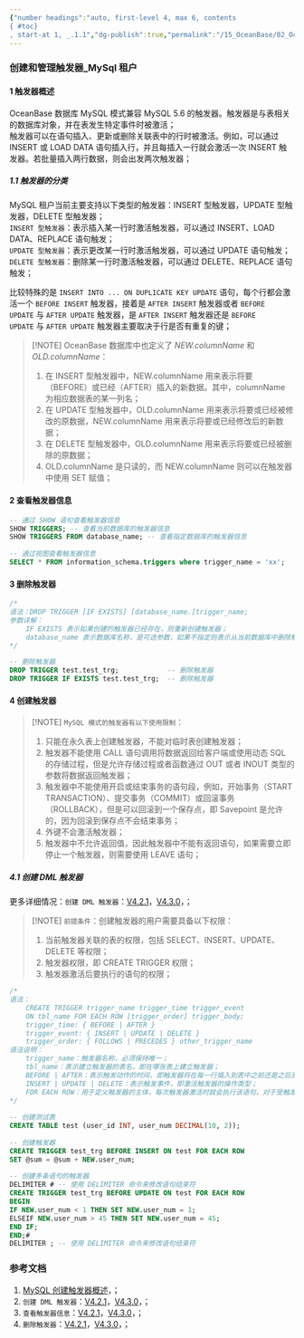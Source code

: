 ```yaml
---
{"number headings":"auto, first-level 4, max 6, contents
{ #toc}
, start-at 1, _.1.1","dg-publish":true,"permalink":"/15_OceanBase/02_OceanBase 基本操作/数据库对象管理_MySql 租户/创建和管理触发器_MySql 租户/","dgPassFrontmatter":true}
---
```



### 创建和管理触发器_MySql 租户
#### 1 触发器概述  
OceanBase 数据库 MySQL 模式兼容 MySQL 5.6 的触发器。触发器是与表相关的数据库对象，并在表发生特定事件时被激活；  
触发器可以在语句插入、更新或删除关联表中的行时被激活。例如，可以通过 INSERT 或 LOAD DATA 语句插入行，并且每插入一行就会激活一次 INSERT 触发器。若批量插入两行数据，则会出发两次触发器；  

##### 1.1 触发器的分类  
MySQL 租户当前主要支持以下类型的触发器：INSERT 型触发器，UPDATE 型触发器，DELETE 型触发器；  
`INSERT 型触发器`：表示插入某一行时激活触发器，可以通过 INSERT、LOAD DATA、REPLACE 语句触发；  
`UPDATE 型触发器`：表示更改某一行时激活触发器，可以通过 UPDATE 语句触发；  
`DELETE 型触发器`：删除某一行时激活触发器，可以通过 DELETE、REPLACE 语句触发；  

比较特殊的是 `INSERT INTO ... ON DUPLICATE KEY UPDATE` 语句，每个行都会激活一个 `BEFORE INSERT` 触发器，接着是 `AFTER INSERT` 触发器或者 `BEFORE UPDATE` 与 `AFTER UPDATE` 触发器，是 `AFTER INSERT` 触发器还是 `BEFORE UPDATE` 与 `AFTER UPDATE` 触发器主要取决于行是否有重复的键；

> [!NOTE] OceanBase 数据库中也定义了 *NEW.columnName* 和 *OLD.columnName*：  
> 1. 在 INSERT 型触发器中，NEW.columnName 用来表示将要（BEFORE）或已经（AFTER）插入的新数据。其中，columnName 为相应数据表的某一列名；  
> 2. 在 UPDATE 型触发器中，OLD.columnName 用来表示将要或已经被修改的原数据，NEW.columnName 用来表示将要或已经修改后的新数据；
> 3. 在 DELETE 型触发器中，OLD.columnName 用来表示将要或已经被删除的原数据；
> 4. OLD.columnName 是只读的，而 NEW.columnName 则可以在触发器中使用 SET 赋值；  

#### 2 查看触发器信息  
```sql
-- 通过 SHOW 语句查看触发器信息  
SHOW TRIGGERS; -- 查看当前数据库的触发器信息  
SHOW TRIGGERS FROM database_name; -- 查看指定数据库的触发器信息  
  
-- 通过视图查看触发器信息  
SELECT * FROM information_schema.triggers where trigger_name = 'xx';  
```


#### 3 删除触发器  
```sql
/*  
语法：DROP TRIGGER [IF EXISTS] [database_name.]trigger_name;  
参数详解：  
	IF EXISTS 表示如果创建的触发器已经存在，则重新创建触发器；
	database_name 表示数据库名称，是可选参数，如果不指定则表示从当前数据库中删除触发器；
*/ 

-- 删除触发器
DROP TRIGGER test.test_trg;            -- 删除触发器
DROP TRIGGER IF EXISTS test.test_trg;  -- 删除触发器
```


#### 4 创建触发器  
> [!NOTE] `MySQL 模式的触发器有以下使用限制`：  
> 1. 只能在永久表上创建触发器，不能对临时表创建触发器；  
> 2. 触发器不能使用 CALL 语句调用将数据返回给客户端或使用动态 SQL 的存储过程，但是允许存储过程或者函数通过 OUT 或者 INOUT 类型的参数将数据返回触发器；  
> 3. 触发器中不能使用开启或结束事务的语句段，例如，开始事务（START TRANSACTION）、提交事务（COMMIT）或回滚事务（ROLLBACK），但是可以回滚到一个保存点，即 Savepoint 是允许的，因为回滚到保存点不会结束事务；  
> 4. 外键不会激活触发器；  
> 5. 触发器中不允许返回值，因此触发器中不能有返回语句，如果需要立即停止一个触发器，则需要使用 LEAVE 语句；  

##### 4.1 创建 DML 触发器  
更多详细情况：`创建 DML 触发器`：[V4.2.1](https://www.oceanbase.com/docs/common-oceanbase-database-cn-1000000000220222)，[V4.3.0](https://www.oceanbase.com/docs/common-oceanbase-database-cn-1000000000641919)，；

> [!NOTE] `前提条件`：创建触发器的用户需要具备以下权限：  
> 1. 当前触发器关联的表的权限，包括 SELECT、INSERT、UPDATE、DELETE 等权限；  
> 2. 触发器权限，即 CREATE TRIGGER 权限；  
> 3. 触发器激活后要执行的语句的权限；  

```sql
/*  
语法：  
	CREATE TRIGGER trigger_name trigger_time trigger_event  
	ON tbl_name FOR EACH ROW [trigger_order] trigger_body;  
	trigger_time: { BEFORE | AFTER }  
	trigger_event: { INSERT | UPDATE | DELETE }  
	trigger_order: { FOLLOWS | PRECEDES } other_trigger_name  
语法说明：  
	trigger_name：触发器名称，必须保持唯一；  
	tbl_name：表示建立触发器的表名，即在哪张表上建立触发器；  
	BEFORE | AFTER：表示触发动作的时间，即触发器将在每一行插入到表中之前还是之后激活；  
	INSERT | UPDATE | DELETE：表示触发事件，即激活触发器的操作类型；  
	FOR EACH ROW：用于定义触发器的主体，每次触发器激活时就会执行该语句，对于受触发事件影响的每一行都会执行一次；  
*/  
  
-- 创建测试表  
CREATE TABLE test (user_id INT, user_num DECIMAL(10, 2));  
  
-- 创建触发器  
CREATE TRIGGER test_trg BEFORE INSERT ON test FOR EACH ROW  
SET @sum = @sum + NEW.user_num;  
  
-- 创建多条语句的触发器  
DELIMITER # -- 使用 DELIMITER 命令来修改语句结束符  
CREATE TRIGGER test_trg BEFORE UPDATE ON test FOR EACH ROW  
BEGIN  
IF NEW.user_num < 1 THEN SET NEW.user_num = 1;  
ELSEIF NEW.user_num > 45 THEN SET NEW.user_num = 45;  
END IF;  
END;#  
DELIMITER ; -- 使用 DELIMITER 命令来修改语句结束符  
```


### 参考文档
1. [MySQL 创建触发器概述](https://www.oceanbase.com/docs/common-oceanbase-database-cn-1000000000641920)，；
2. `创建 DML 触发器`：[V4.2.1](https://www.oceanbase.com/docs/common-oceanbase-database-cn-1000000000220222)，[V4.3.0](https://www.oceanbase.com/docs/common-oceanbase-database-cn-1000000000641919)，；
3. `查看触发器信息`：[V4.2.1](https://www.oceanbase.com/docs/common-oceanbase-database-cn-1000000000220220)，[V4.3.0](https://www.oceanbase.com/docs/common-oceanbase-database-cn-1000000000641917)，；
4. `删除触发器`：[V4.2.1](https://www.oceanbase.com/docs/common-oceanbase-database-cn-1000000000220221)，[V4.3.0](https://www.oceanbase.com/docs/common-oceanbase-database-cn-1000000000641918)，；


